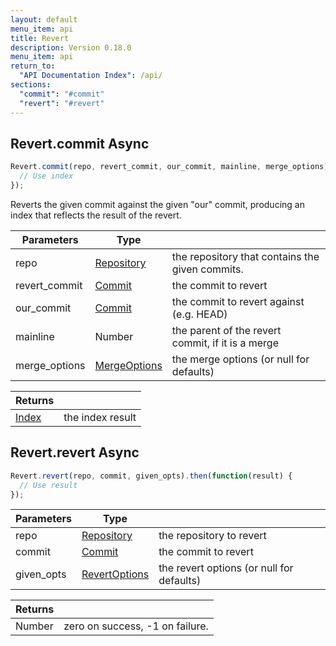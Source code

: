 ```yaml
---
layout: default
menu_item: api
title: Revert
description: Version 0.18.0
menu_item: api
return_to:
  "API Documentation Index": /api/
sections:
  "commit": "#commit"
  "revert": "#revert"
---
```


## <a name="commit"></a><span>Revert.</span>commit <span class="tags"><span class="async">Async</span></span>

```js
Revert.commit(repo, revert_commit, our_commit, mainline, merge_options).then(function(index) {
  // Use index
});
```

Reverts the given commit against the given "our" commit, producing an index
that reflects the result of the revert.

| Parameters | Type |   |
| --- | --- | --- |
| repo | [Repository](/api/repository/) | the repository that contains the given commits. |
| revert_commit | [Commit](/api/commit/) | the commit to revert |
| our_commit | [Commit](/api/commit/) | the commit to revert against (e.g. HEAD) |
| mainline | Number | the parent of the revert commit, if it is a merge |
| merge_options | [MergeOptions](/api/merge_options/) | the merge options (or null for defaults) |

| Returns |  |
| --- | --- |
| [Index](/api/index/) | the index result |

## <a name="revert"></a><span>Revert.</span>revert <span class="tags"><span class="async">Async</span></span>

```js
Revert.revert(repo, commit, given_opts).then(function(result) {
  // Use result
});
```

| Parameters | Type |   |
| --- | --- | --- |
| repo | [Repository](/api/repository/) | the repository to revert |
| commit | [Commit](/api/commit/) | the commit to revert |
| given_opts | [RevertOptions](/api/revert_options/) | the revert options (or null for defaults) |

| Returns |  |
| --- | --- |
| Number |  zero on success, -1 on failure. |

